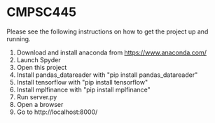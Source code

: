 # CMPSC445

Please see the following instructions on how to get the project up and running.

1) Download and install anaconda from https://www.anaconda.com/
2) Launch Spyder
3) Open this project
4) Install pandas_datareader with "pip install pandas_datareader"
5) Install tensorflow with "pip install tensorflow"
6) Install mplfinance with "pip install mplfinance"
7) Run server.py
8) Open a browser
9) Go to http://localhost:8000/

